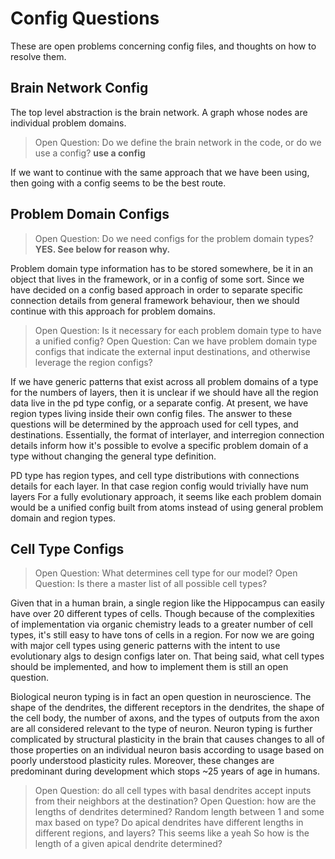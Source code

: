 # Config Questions

These are open problems concerning config files, and thoughts on how to resolve them.

## Brain Network Config

The top level abstraction is the brain network. A graph whose nodes are individual problem domains.

> Open Question: Do we define the brain network in the code, or do we use a config? **use a config**

If we want to continue with the same approach that we have been using, then going with a config seems to be the best route.

## Problem Domain Configs

> Open Question: Do we need configs for the problem domain types? **YES. See below for reason why.**

Problem domain type information has to be stored somewhere, be it in an object that lives in the framework, or in a config of some sort. Since we have decided on a config based approach in order to separate specific connection details from general framework behaviour, then we should continue with this approach for problem domains.

> Open Question: Is it necessary for each problem domain type to have a unified config?
> Open Question: Can we have problem domain type configs that indicate the external input destinations, and otherwise leverage the region configs?

If we have generic patterns that exist across all problem domains of a type for the numbers of layers, then it is unclear if we should have all the region data live in the pd type config, or a separate config. At present, we have region types living inside their own config files.
The answer to these questions will be determined by the approach used for cell types, and destinations. Essentially, the format of interlayer, and interregion connection details inform how it's possible to evolve a specific problem domain of a type without changing the general type definition.

PD type has region types, and cell type distributions with connections details for each layer. In that case region config would trivially have num layers
For a fully evolutionary approach, it seems like each problem domain would be a unified config built from atoms instead of using general problem domain and region types.

## Cell Type Configs

> Open Question: What determines cell type for our model?
> Open Question: Is there a master list of all possible cell types?

Given that in a human brain, a single region like the Hippocampus can easily have over 20 different types of cells. Though because of the complexities of implementation via organic chemistry leads to a greater number of cell types, it's still easy to have tons of cells in a region. For now we are going with major cell types using generic patterns with the intent to use evolutionary algs to design configs later on. That being said, what cell types should be implemented, and how to implement them is still an open question.

Biological neuron typing is in fact an open question in neuroscience. The shape of the dendrites, the different receptors in the dendrites, the shape of the cell body, the number of axons, and the types of outputs from the axon are all considered relevant to the type of neuron. Neuron typing is further complicated by structural plasticity in the brain that causes changes to all of those properties on an individual neuron basis according to usage based on poorly understood plasticity rules. Moreover, these changes are predominant during development which stops ~25 years of age in humans.

> Open Question: do all cell types with basal dendrites accept inputs from their neighbors at the destination?
> Open Question: how are the lengths of dendrites determined?
Random length between 1 and some max based on type?
Do apical dendrites have different lengths in different regions, and layers? This seems like a yeah
So how is the length of a given apical dendrite determined?
